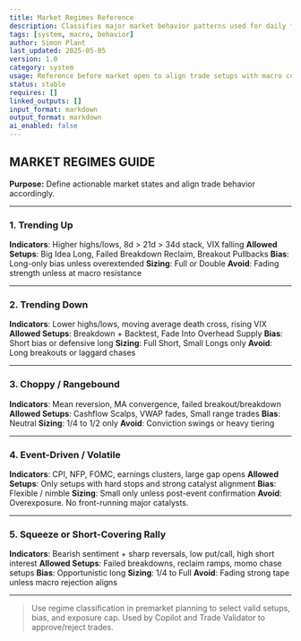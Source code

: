 ```yaml
---
title: Market Regimes Reference  
description: Classifies major market behavior patterns used for daily framing and execution alignment  
tags: [system, macro, behavior]  
author: Simon Plant  
last_updated: 2025-05-05  
version: 1.0  
category: system  
usage: Reference before market open to align trade setups with macro context. Produces regime clarity (trend, chop, squeeze, gamma, event). Consumes daily news, price action, and volatility.
status: stable  
requires: []  
linked_outputs: []  
input_format: markdown  
output_format: markdown  
ai_enabled: false  
---
```


## MARKET REGIMES GUIDE

**Purpose:** Define actionable market states and align trade behavior accordingly.

---
### 1. Trending Up
**Indicators**: Higher highs/lows, 8d > 21d > 34d stack, VIX falling
**Allowed Setups**: Big Idea Long, Failed Breakdown Reclaim, Breakout Pullbacks
**Bias**: Long-only bias unless overextended
**Sizing**: Full or Double
**Avoid**: Fading strength unless at macro resistance

---
### 2. Trending Down
**Indicators**: Lower highs/lows, moving average death cross, rising VIX
**Allowed Setups**: Breakdown + Backtest, Fade Into Overhead Supply
**Bias**: Short bias or defensive long
**Sizing**: Full Short, Small Longs only
**Avoid**: Long breakouts or laggard chases

---
### 3. Choppy / Rangebound
**Indicators**: Mean reversion, MA convergence, failed breakout/breakdown
**Allowed Setups**: Cashflow Scalps, VWAP fades, Small range trades
**Bias**: Neutral
**Sizing**: 1/4 to 1/2 only
**Avoid**: Conviction swings or heavy tiering

---
### 4. Event-Driven / Volatile
**Indicators**: CPI, NFP, FOMC, earnings clusters, large gap opens
**Allowed Setups**: Only setups with hard stops and strong catalyst alignment
**Bias**: Flexible / nimble
**Sizing**: Small only unless post-event confirmation
**Avoid**: Overexposure. No front-running major catalysts.

---
### 5. Squeeze or Short-Covering Rally
**Indicators**: Bearish sentiment + sharp reversals, low put/call, high short interest
**Allowed Setups**: Failed breakdowns, reclaim ramps, momo chase setups
**Bias**: Opportunistic long
**Sizing**: 1/4 to Full
**Avoid**: Fading strong tape unless macro rejection aligns

---
> Use regime classification in premarket planning to select valid setups, bias, and exposure cap. Used by Copilot and Trade Validator to approve/reject trades.
